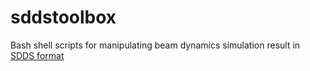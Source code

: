 # sddstoolbox

Bash shell scripts for manipulating beam dynamics simulation result in [SDDS format](http://www.aps.anl.gov/Accelerator_Systems_Division/Accelerator_Operations_Physics/SDDSInfo.shtml)
